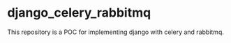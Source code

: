 # django_celery_rabbitmq
This repository is a POC for implementing django with celery and rabbitmq.
